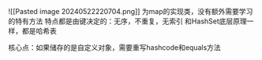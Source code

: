  ![[Pasted image 20240522220704.png]]
为map的实现类，没有额外需要学习的特有方法
特点都是由键决定的：无序，不重复，无索引
和HashSet底层原理一样，都是哈希表


核心点：如果储存的是自定义对象，需要重写hashcode和equals方法